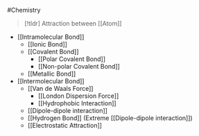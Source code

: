#Chemistry
> [!tldr] Attraction between [[Atom]]

- [[Intramolecular Bond]]
	 - [[Ionic Bond]]
	 - [[Covalent Bond]]
		 - [[Polar Covalent Bond]]
		 - [[Non-polar Covalent Bond]]
	 - [[Metallic Bond]]
 - [[Intermolecular Bond]]
	 - [[Van de Waals Force]]
		 - [[London Dispersion Force]]
		 - [[Hydrophobic Interaction]]
	 - [[Dipole-dipole interaction]]
	 - [[Hydrogen Bond]] (Extreme [[Dipole-dipole interaction]])
	 - [[Electrostatic Attraction]]